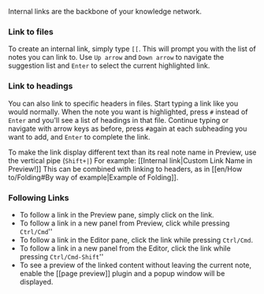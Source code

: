 Internal links are the backbone of your knowledge network.

### Link to files

To create an internal link, simply type `[[`. This will prompt you with the list of notes you can link to. Use `Up arrow` and `Down arrow` to navigate the suggestion list and `Enter` to select the current highlighted link.

### Link to headings

You can also link to specific headers in files. Start typing a link like you would normally. When the note you want is highlighted, press `#` instead of `Enter` and you'll see a list of headings in that file. Continue typing or navigate with arrow keys as before, press `#`again at each subheading you want to add, and `Enter` to complete the link. 

To make the link display different text than its real note name in Preview, use the vertical pipe (`Shift+|`) For example: [[Internal link|Custom Link Name in Preview!]] This can be combined with linking to headers, as in [[en/How to/Folding#By way of example|Example of Folding]].

### Following Links

- To follow a link in the Preview pane, simply click on the link.
- To follow a link in a new panel from Preview, click while pressing `Ctrl/Cmd`''
- To follow a link in the Editor pane, click the link while pressing `Ctrl/Cmd`.
- To follow a link in a new panel from the Editor, click the link while pressing `Ctrl/Cmd-Shift`''
- To see a preview of the linked content without leaving the current note, enable the [[page preview]] plugin and a popup window will be displayed.
